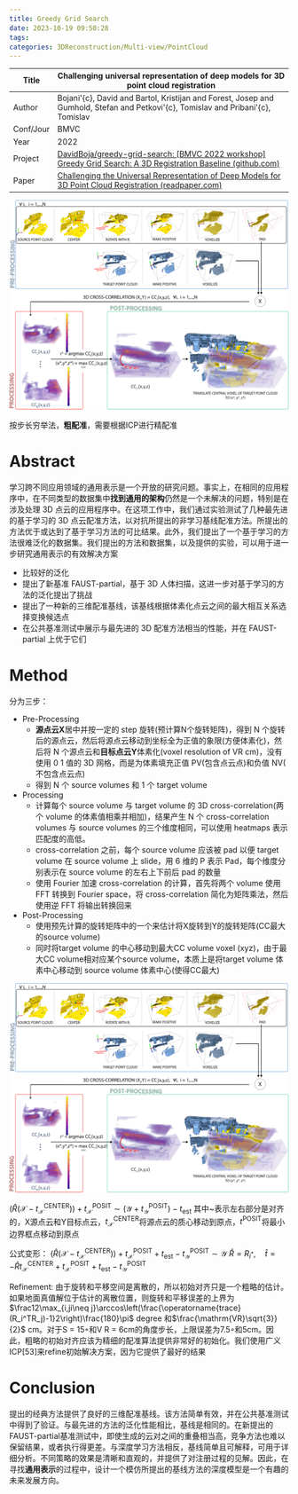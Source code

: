```yaml
---
title: Greedy Grid Search
date: 2023-10-19 09:50:28
tags: 
categories: 3DReconstruction/Multi-view/PointCloud
---
```


| Title     | Challenging universal representation of deep models for 3D point cloud registration                                                                                                                     |
| --------- | ------------------------------------------------------------------------------------------------------------------------------------------------------------------------------------------------------- |
| Author    | Bojani\'{c}, David and Bartol, Kristijan and Forest, Josep and Gumhold, Stefan and Petkovi\'{c}, Tomislav and Pribani\'{c}, Tomislav                                                                    |
| Conf/Jour | BMVC                                                                                                                                                                                                    |
| Year      | 2022                                                                                                                                                                                                    |
| Project   | [DavidBoja/greedy-grid-search: [BMVC 2022 workshop] Greedy Grid Search: A 3D Registration Baseline (github.com)](https://github.com/davidboja/greedy-grid-search)                                       |
| Paper     | [Challenging the Universal Representation of Deep Models for 3D Point Cloud Registration (readpaper.com)](https://readpaper.com/pdf-annotate/note?pdfId=4695512524410322945&noteId=2011119761938643456) |

![image.png|666](https://raw.githubusercontent.com/qiyun71/Blog_images/main/pictures/20231019094915.png)

按步长穷举法，**粗配准**，需要根据ICP进行精配准

<!-- more -->

# Abstract

学习跨不同应用领域的通用表示是一个开放的研究问题。事实上，在相同的应用程序中，在不同类型的数据集中**找到通用的架构**仍然是一个未解决的问题，特别是在涉及处理 3D 点云的应用程序中。在这项工作中，我们通过实验测试了几种最先进的基于学习的 3D 点云配准方法，以对抗所提出的非学习基线配准方法。所提出的方法优于或达到了基于学习方法的可比结果。此外，我们提出了一个基于学习的方法很难泛化的数据集。我们提出的方法和数据集，以及提供的实验，可以用于进一步研究通用表示的有效解决方案

- 比较好的泛化
- 提出了新基准 FAUST-partial，基于 3D 人体扫描，这进一步对基于学习的方法的泛化提出了挑战
- 提出了一种新的三维配准基线，该基线根据体素化点云之间的最大相互关系选择变换候选点
- 在公共基准测试中展示与最先进的 3D 配准方法相当的性能，并在 FAUST-partial 上优于它们

# Method

分为三步：

- Pre-Processing
  - **源点云X**居中并按一定的 step 旋转(预计算N个旋转矩阵)，得到 N 个旋转后的源点云，然后将源点云移动到坐标全为正值的象限(方便体素化)，然后将 N 个源点云和**目标点云Y**体素化(voxel resolution of VR cm)，没有使用 0 1 值的 3D 网格，而是为体素填充正值 PV(包含点云点)和负值 NV( 不包含点云点)
  - 得到 N 个 source volumes 和 1 个 target volume 
- Processing
  - 计算每个 source volume 与 target volume 的 3D cross-correlation(两个 volume 的体素值相乘并相加)，结果产生 N 个 cross-correlation volumes 与 source volumes 的三个维度相同，可以使用 heatmaps 表示匹配度的高低。
  - cross-correlation 之前，每个 source volume 应该被 pad 以便 target volume 在 source volume 上 slide，用 6 维的 P 表示 Pad，每个维度分别表示在 source volume 的左右上下前后 pad 的数量
  - 使用 Fourier 加速 cross-correlation 的计算，首先将两个 volume 使用 FFT 转换到 Fourier space，将 cross-correlation 简化为矩阵乘法，然后使用逆 FFT 将输出转换回来
- Post-Processing
  - 使用预先计算的旋转矩阵中的一个来估计将X旋转到Y的旋转矩阵(CC最大的source volume)
  - 同时将target volume 的中心移动到最大CC volume voxel (xyz)，由于最大CC volume相对应某个source volume，本质上是将target volume 体素中心移动到 source volume 体素中心(使得CC最大) 

![image.png|666](https://raw.githubusercontent.com/qiyun71/Blog_images/main/pictures/20231019094915.png)

$\left(\hat{R}\left(\mathcal{X}-t_{\mathcal{X}}^{\text{CENTER}}\right)\right)+t_{\mathcal{X}}^{\text{POSIT}}\sim\left(\mathcal{Y}+t_{\mathcal{Y}}^{\text{POSIT}}\right)-t_{\text{est}}$
其中~表示左右部分是对齐的，X源点云和Y目标点云，$t_{\mathcal{X}}^{\text{CENTER}}$将源点云的质心移动到原点，$t^{\text{POSIT}}$将最小边界框点移动到原点

公式变形：
$\left(\hat{R}\left({\mathcal X}-t_{\mathcal X}^{\mathrm{CENTER}}\right)\right)+t_{\mathcal X}^{\mathrm{POSIT}}+t_{\mathrm{est}}-t_{\mathcal Y}^{\mathrm{POSIT}}\sim{\mathcal Y}$
$\hat{R}=R_{i^{*}},\quad\hat{t}=-\hat{R}t_{\mathcal{X}}^{\mathrm{CENTER}}+t_{\mathcal{X}}^{\mathrm{POSIT}}+t_{\mathrm{est}}-t_{\mathcal{Y}}^{\mathrm{POSIT}}$

Refinement:
由于旋转和平移空间是离散的，所以初始对齐只是一个粗略的估计。如果地面真值解位于估计的离散位置，则旋转和平移误差的上界为$\frac12\max_{i,ji\neq j}\arccos\left(\frac{\operatorname{trace}(R_i^TR_j)-1}2\right)\frac{180}\pi$ degree 和$\frac{\mathrm{VR}\sqrt{3}}{2}$ cm。对于S = 15◦和V R = 6cm的角度步长，上限误差为7.5◦和5cm。因此，粗略的初始对齐应该为精细的配准算法提供非常好的初始化。我们使用广义ICP[53]来refine初始解决方案，因为它提供了最好的结果

# Conclusion

提出的经典方法提供了良好的三维配准基线。该方法简单有效，并在公共基准测试中得到了验证。与最先进的方法的泛化性能相比，基线是相同的。在新提出的FAUST-partial基准测试中，即使生成的云对之间的重叠相当高，竞争方法也难以保留结果，或者执行得更差。与深度学习方法相反，基线简单且可解释，可用于详细分析。不同策略的效果是清晰和直观的，并提供了对注册过程的见解。因此，在寻找**通用表示**的过程中，设计一个模仿所提出的基线方法的深度模型是一个有趣的未来发展方向。
